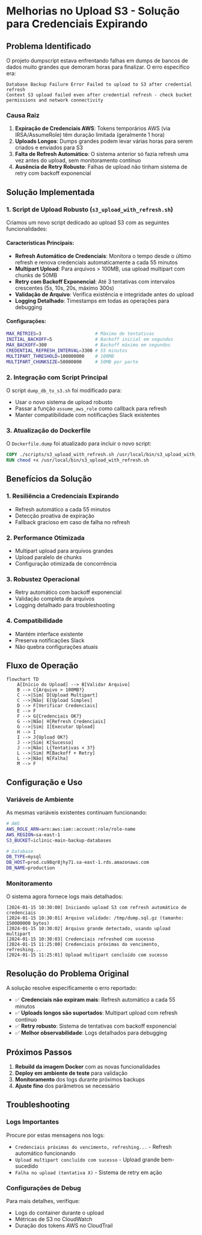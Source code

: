 # Melhorias no Upload S3 - Solução para Credenciais Expirando

## Problema Identificado

O projeto dumpscript estava enfrentando falhas em dumps de bancos de dados muito grandes que demoram horas para finalizar. O erro específico era:

```
Database Backup Failure Error Failed to upload to S3 after credential refresh
Context S3 upload failed even after credential refresh - check bucket permissions and network connectivity
```

### Causa Raiz

1. **Expiração de Credenciais AWS**: Tokens temporários AWS (via IRSA/AssumeRole) têm duração limitada (geralmente 1 hora)
2. **Uploads Longos**: Dumps grandes podem levar várias horas para serem criados e enviados para S3
3. **Falta de Refresh Automático**: O sistema anterior só fazia refresh uma vez antes do upload, sem monitoramento contínuo
4. **Ausência de Retry Robusto**: Falhas de upload não tinham sistema de retry com backoff exponencial

## Solução Implementada

### 1. Script de Upload Robusto (`s3_upload_with_refresh.sh`)

Criamos um novo script dedicado ao upload S3 com as seguintes funcionalidades:

#### Características Principais:

- **Refresh Automático de Credenciais**: Monitora o tempo desde o último refresh e renova credenciais automaticamente a cada 55 minutos
- **Multipart Upload**: Para arquivos > 100MB, usa upload multipart com chunks de 50MB
- **Retry com Backoff Exponencial**: Até 3 tentativas com intervalos crescentes (5s, 10s, 20s, máximo 300s)
- **Validação de Arquivo**: Verifica existência e integridade antes do upload
- **Logging Detalhado**: Timestamps em todas as operações para debugging

#### Configurações:

```bash
MAX_RETRIES=3                    # Máximo de tentativas
INITIAL_BACKOFF=5                # Backoff inicial em segundos
MAX_BACKOFF=300                  # Backoff máximo em segundos
CREDENTIAL_REFRESH_INTERVAL=3300 # 55 minutos
MULTIPART_THRESHOLD=100000000    # 100MB
MULTIPART_CHUNKSIZE=50000000     # 50MB por parte
```

### 2. Integração com Script Principal

O script `dump_db_to_s3.sh` foi modificado para:

- Usar o novo sistema de upload robusto
- Passar a função `assume_aws_role` como callback para refresh
- Manter compatibilidade com notificações Slack existentes

### 3. Atualização do Dockerfile

O `Dockerfile.dump` foi atualizado para incluir o novo script:

```dockerfile
COPY ./scripts/s3_upload_with_refresh.sh /usr/local/bin/s3_upload_with_refresh.sh
RUN chmod +x /usr/local/bin/s3_upload_with_refresh.sh
```

## Benefícios da Solução

### 1. **Resiliência a Credenciais Expirando**
- Refresh automático a cada 55 minutos
- Detecção proativa de expiração
- Fallback gracioso em caso de falha no refresh

### 2. **Performance Otimizada**
- Multipart upload para arquivos grandes
- Upload paralelo de chunks
- Configuração otimizada de concorrência

### 3. **Robustez Operacional**
- Retry automático com backoff exponencial
- Validação completa de arquivos
- Logging detalhado para troubleshooting

### 4. **Compatibilidade**
- Mantém interface existente
- Preserva notificações Slack
- Não quebra configurações atuais

## Fluxo de Operação

```mermaid
flowchart TD
    A[Início do Upload] --> B[Validar Arquivo]
    B --> C{Arquivo > 100MB?}
    C -->|Sim| D[Upload Multipart]
    C -->|Não| E[Upload Simples]
    D --> F[Verificar Credenciais]
    E --> F
    F --> G{Credenciais OK?}
    G -->|Não| H[Refresh Credenciais]
    G -->|Sim| I[Executar Upload]
    H --> I
    I --> J{Upload OK?}
    J -->|Sim| K[Sucesso]
    J -->|Não| L{Tentativas < 3?}
    L -->|Sim| M[Backoff + Retry]
    L -->|Não| N[Falha]
    M --> F
```

## Configuração e Uso

### Variáveis de Ambiente

As mesmas variáveis existentes continuam funcionando:

```bash
# AWS
AWS_ROLE_ARN=arn:aws:iam::account:role/role-name
AWS_REGION=sa-east-1
S3_BUCKET=iclinic-main-backup-databases

# Database
DB_TYPE=mysql
DB_HOST=prod.cu98qr8jhy71.sa-east-1.rds.amazonaws.com
DB_NAME=production
```

### Monitoramento

O sistema agora fornece logs mais detalhados:

```
[2024-01-15 10:30:00] Iniciando upload S3 com refresh automático de credenciais
[2024-01-15 10:30:01] Arquivo validado: /tmp/dump.sql.gz (tamanho: 150000000 bytes)
[2024-01-15 10:30:02] Arquivo grande detectado, usando upload multipart
[2024-01-15 10:30:03] Credenciais refreshed com sucesso
[2024-01-15 11:25:00] Credenciais próximas do vencimento, refreshing...
[2024-01-15 11:25:01] Upload multipart concluído com sucesso
```

## Resolução do Problema Original

A solução resolve especificamente o erro reportado:

- ✅ **Credenciais não expiram mais**: Refresh automático a cada 55 minutos
- ✅ **Uploads longos são suportados**: Multipart upload com refresh contínuo
- ✅ **Retry robusto**: Sistema de tentativas com backoff exponencial
- ✅ **Melhor observabilidade**: Logs detalhados para debugging

## Próximos Passos

1. **Rebuild da imagem Docker** com as novas funcionalidades
2. **Deploy em ambiente de teste** para validação
3. **Monitoramento** dos logs durante próximos backups
4. **Ajuste fino** dos parâmetros se necessário

## Troubleshooting

### Logs Importantes

Procure por estas mensagens nos logs:

- `Credenciais próximas do vencimento, refreshing...` - Refresh automático funcionando
- `Upload multipart concluído com sucesso` - Upload grande bem-sucedido
- `Falha no upload (tentativa X)` - Sistema de retry em ação

### Configurações de Debug

Para mais detalhes, verifique:

- Logs do container durante o upload
- Métricas de S3 no CloudWatch
- Duração dos tokens AWS no CloudTrail
